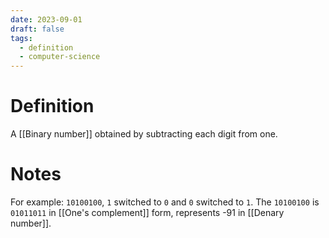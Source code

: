 ```yaml
---
date: 2023-09-01
draft: false
tags:
  - definition
  - computer-science
---
```

# Definition

A [[Binary number]] obtained by subtracting each digit from one.

# Notes

For example:
`10100100`, `1` switched to `0` and `0` switched to `1`. The `10100100` is `01011011` in [[One's complement]] form, represents -91 in [[Denary number]].